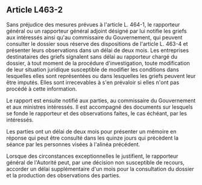 Article L463-2
----
Sans préjudice des mesures prévues à l'article L. 464-1, le rapporteur général
ou un rapporteur général adjoint désigné par lui notifie les griefs aux
intéressés ainsi qu'au commissaire du Gouvernement, qui peuvent consulter le
dossier sous réserve des dispositions de l'article L. 463-4 et présenter leurs
observations dans un délai de deux mois. Les entreprises destinataires des
griefs signalent sans délai au rapporteur chargé du dossier, à tout moment de la
procédure d'investigation, toute modification de leur situation juridique
susceptible de modifier les conditions dans lesquelles elles sont représentées
ou dans lesquelles les griefs peuvent leur être imputés. Elles sont irrecevables
à s'en prévaloir si elles n'ont pas procédé à cette information.

Le rapport est ensuite notifié aux parties, au commissaire du Gouvernement et
aux ministres intéressés. Il est accompagné des documents sur lesquels se fonde
le rapporteur et des observations faites, le cas échéant, par les intéressés.

Les parties ont un délai de deux mois pour présenter un mémoire en réponse qui
peut être consulté dans les quinze jours qui précèdent la séance par les
personnes visées à l'alinéa précédent.

Lorsque des circonstances exceptionnelles le justifient, le rapporteur général
de l'Autorité peut, par une décision non susceptible de recours, accorder un
délai supplémentaire d'un mois pour la consultation du dossier et la production
des observations des parties.
